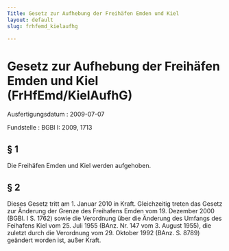 ```yaml
---
Title: Gesetz zur Aufhebung der Freihäfen Emden und Kiel
layout: default
slug: frhfemd_kielaufhg

---
```


# Gesetz zur Aufhebung der Freihäfen Emden und Kiel (FrHfEmd/KielAufhG)

Ausfertigungsdatum
:   2009-07-07

Fundstelle
:   BGBl I: 2009, 1713


## § 1

Die Freihäfen Emden und Kiel werden aufgehoben.


## § 2

Dieses Gesetz tritt am 1. Januar 2010 in Kraft. Gleichzeitig treten
das Gesetz zur Änderung der Grenze des Freihafens Emden vom 19.
Dezember 2000 (BGBl. I S. 1762) sowie die Verordnung über die Änderung
des Umfangs des Feihafens Kiel vom 25. Juli 1955 (BAnz. Nr. 147 vom 3.
August 1955), die zuletzt durch die Verordnung vom 29. Oktober 1992
(BAnz. S. 8789) geändert worden ist, außer Kraft.

